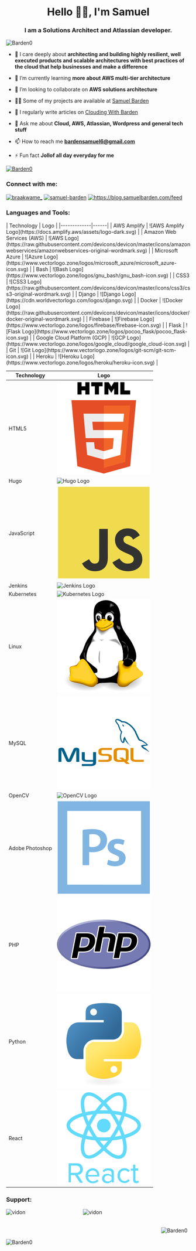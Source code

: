 <h1 align="center">Hello 👋🏿, I'm Samuel</h1>
<h3 align="center">I am a Solutions Architect and Atlassian developer.</h3>

<p align="left"> <img src="https://komarev.com/ghpvc/?username=barden0&label=Profile%20views&color=0e75b6&style=flat" alt="Barden0" /> </p>


- 🔭 I care deeply about **architecting and building highly resilient, well executed products and scalable architectures with best practices of the cloud that help businesses and make a difference**

- 🌱 I’m currently learning **more about AWS multi-tier architecture**

- 👯 I’m looking to collaborate on **AWS solutions architecture**

- 👨‍💻 Some of my projects are available at [Samuel Barden](https://samuelbarden.com/works)

- 📝 I regularly write articles on [Clouding With Barden](https://blog.samuelbarden.com)

- 💬 Ask me about **Cloud, AWS, Atlassian, Wordpress and general tech stuff**

- 📫 How to reach me **bardensamuel6@gmail.com**

- ⚡ Fun fact **Jollof all day everyday for me**

<p align="left"> <a href="https://github.com/ryo-ma/github-profile-trophy"><img src="https://github-profile-trophy.vercel.app/?username=barden0" alt="Barden0" /></a> </p>

<h3 align="left">Connect with me:</h3>
<p align="left">
<a href="https://twitter.com/braakwame_" target="blank"><img align="center" src="https://raw.githubusercontent.com/rahuldkjain/github-profile-readme-generator/master/src/images/icons/Social/twitter.svg" alt="braakwame_" height="30" width="40" /></a>
<a href="https://linkedin.com/in/samuel-barden" target="blank"><img align="center" src="https://raw.githubusercontent.com/rahuldkjain/github-profile-readme-generator/master/src/images/icons/Social/linked-in-alt.svg" alt="samuel-barden" height="30" width="40" /></a>
<a href="/https://blog.samuelbarden.com/feed" target="blank"><img align="center" src="https://raw.githubusercontent.com/rahuldkjain/github-profile-readme-generator/master/src/images/icons/Social/rss.svg" alt="https://blog.samuelbarden.com/feed" height="30" width="40" /></a>
</p>

<h3 align="left">Languages and Tools:</h3>
| Technology  | Logo |
|-------------|------|
| AWS Amplify | ![AWS Amplify Logo](https://docs.amplify.aws/assets/logo-dark.svg) |
| Amazon Web Services (AWS) | ![AWS Logo](https://raw.githubusercontent.com/devicons/devicon/master/icons/amazonwebservices/amazonwebservices-original-wordmark.svg) |
| Microsoft Azure | ![Azure Logo](https://www.vectorlogo.zone/logos/microsoft_azure/microsoft_azure-icon.svg) |
| Bash | ![Bash Logo](https://www.vectorlogo.zone/logos/gnu_bash/gnu_bash-icon.svg) |
| CSS3 | ![CSS3 Logo](https://raw.githubusercontent.com/devicons/devicon/master/icons/css3/css3-original-wordmark.svg) |
| Django | ![Django Logo](https://cdn.worldvectorlogo.com/logos/django.svg) |
| Docker | ![Docker Logo](https://raw.githubusercontent.com/devicons/devicon/master/icons/docker/docker-original-wordmark.svg) |
| Firebase | ![Firebase Logo](https://www.vectorlogo.zone/logos/firebase/firebase-icon.svg) |
| Flask | ![Flask Logo](https://www.vectorlogo.zone/logos/pocoo_flask/pocoo_flask-icon.svg) |
| Google Cloud Platform (GCP) | ![GCP Logo](https://www.vectorlogo.zone/logos/google_cloud/google_cloud-icon.svg) |
| Git | ![Git Logo](https://www.vectorlogo.zone/logos/git-scm/git-scm-icon.svg) |
| Heroku | ![Heroku Logo](https://www.vectorlogo.zone/logos/heroku/heroku-icon.svg) |


| Technology  | Logo |
|-------------|------|
| HTML5 | ![HTML5 Logo](https://raw.githubusercontent.com/devicons/devicon/master/icons/html5/html5-original-wordmark.svg) |
| Hugo | ![Hugo Logo](https://api.iconify.design/logos-hugo.svg) |
| JavaScript | ![JavaScript Logo](https://raw.githubusercontent.com/devicons/devicon/master/icons/javascript/javascript-original.svg) |
| Jenkins | ![Jenkins Logo](https://www.vectorlogo.zone/logos/jenkins/jenkins-icon.svg) |
| Kubernetes | ![Kubernetes Logo](https://www.vectorlogo.zone/logos/kubernetes/kubernetes-icon.svg) |
| Linux | ![Linux Logo](https://raw.githubusercontent.com/devicons/devicon/master/icons/linux/linux-original.svg) |
| MySQL | ![MySQL Logo](https://raw.githubusercontent.com/devicons/devicon/master/icons/mysql/mysql-original-wordmark.svg) |
| OpenCV | ![OpenCV Logo](https://www.vectorlogo.zone/logos/opencv/opencv-icon.svg) |
| Adobe Photoshop | ![Photoshop Logo](https://raw.githubusercontent.com/devicons/devicon/master/icons/photoshop/photoshop-line.svg) |
| PHP | ![PHP Logo](https://raw.githubusercontent.com/devicons/devicon/master/icons/php/php-original.svg) |
| Python | ![Python Logo](https://raw.githubusercontent.com/devicons/devicon/master/icons/python/python-original.svg) |
| React | ![React Logo](https://raw.githubusercontent.com/devicons/devicon/master/icons/react/react-original-wordmark.svg) |








<h3 align="left">Support:</h3>
<p><a href="https://www.buymeacoffee.com/vidon"> <img align="left" src="https://cdn.buymeacoffee.com/buttons/v2/default-yellow.png" height="50" width="210" alt="vidon" /></a><a href="https://ko-fi.com/vidon"> <img align="left" src="https://cdn.ko-fi.com/cdn/kofi3.png?v=3" height="50" width="210" alt="vidon" /></a></p><br><br>

<p>&nbsp;<img align="center" src="https://github-readme-stats.vercel.app/api?username=barden0&show_icons=true&locale=en" alt="Barden0" /></p>

<p><img align="center" src="https://github-readme-streak-stats.herokuapp.com/?user=barden0&" alt="Barden0" /></p>

